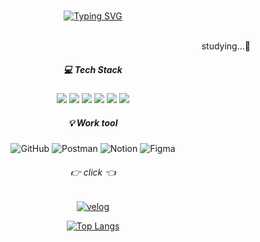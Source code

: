 
	

<div align="center">
<br>

[![Typing SVG](https://readme-typing-svg.herokuapp.com?font=Oleo+Script&color=C2DEDC&size=35&center=true&vCenter=true&width=410&height=54&lines=%E3%80%80%E3%80%80Hi+there%2C+I'm+Seunghyo.+%E3%80%80%E3%80%80)](https://git.io/typing-svg)

<br>
<div align="right">studying...🚀</div>


#####  💻 Tech Stack 


<div align="center">
<img src="https://img.shields.io/badge/HTML5-E34F26?style=&logo=HTML5&logoColor=white" />
<img src="https://img.shields.io/badge/CSS3-1572B6?style=&logo=CSS3&logoColor=white" />
<img src="https://img.shields.io/badge/JavaScript-F7DF1E?style=&logo=JavaScript&logoColor=white" />
<img src="https://img.shields.io/badge/React-61DAFB?style=&logo=React&logoColor=white" />
<img src="https://img.shields.io/badge/TypeScript-3178C6?style&logo=TypeScript&logoColor=white" />
<img src="https://img.shields.io/badge/Flutter-02569B?style=&logo=Flutter&logoColor=white" />
</div>
	
##### 💡 Work tool 

![GitHub](https://img.shields.io/badge/github-%23121011.svg?style=&logo=github&logoColor=white)
![Postman](https://img.shields.io/badge/Postman-FF6C37?style=&logo=postman&logoColor=white)
![Notion](https://img.shields.io/badge/notion-000000.svg?style=&logo=notion&logoColor=white)
![Figma](https://img.shields.io/badge/figma-F24E1E.svg?style=&logo=figma&logoColor=white)

  
###### 👉 click 👈
 <a target="_blank" href = "https://velog.io/@seungyo"> ![velog](https://img.shields.io/badge/velog-20C997.svg?style&logo=velog&logoColor=white)</a>

 [![Top Langs](https://github-readme-stats.vercel.app/api/top-langs/?username=hyo-4&layout=compact)](https://github.com/hyo-4/github-readme-stats)
</div>
